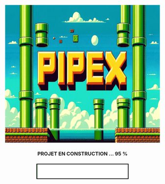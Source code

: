 <div align="center">
  <img height="450" src="https://raw.githubusercontent.com/Kurama77190/PIPEX/main/img/Pipex_img.png"  />
</div>

###

<h3 align="center">  PROJET EN CONSTRUCTION ... 95 %</h3>

###
<div align="center">
  <img height="" src="https://raw.githubusercontent.com/Kurama77190/PIPEX/main/img/loading_bar.gif"  />
</div>

###
